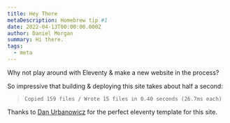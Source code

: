 ```yaml
---
title: Hey There
metaDescription: Homebrew tip #1
date: 2022-04-13T00:00:00.000Z
author: Daniel Morgan
summary: Hi there. 
tags:
  - meta
---
```


Why not play around with Eleventy & make a new website in the process? 

So impressive that building & deploying this site takes about half a second: 

> `Copied 159 files / Wrote 15 files in 0.40 seconds (26.7ms each)`



Thanks to <a href="https://www.danurbanowicz.com">Dan Urbanowicz</a> for the perfect eleventy template for this site.  


